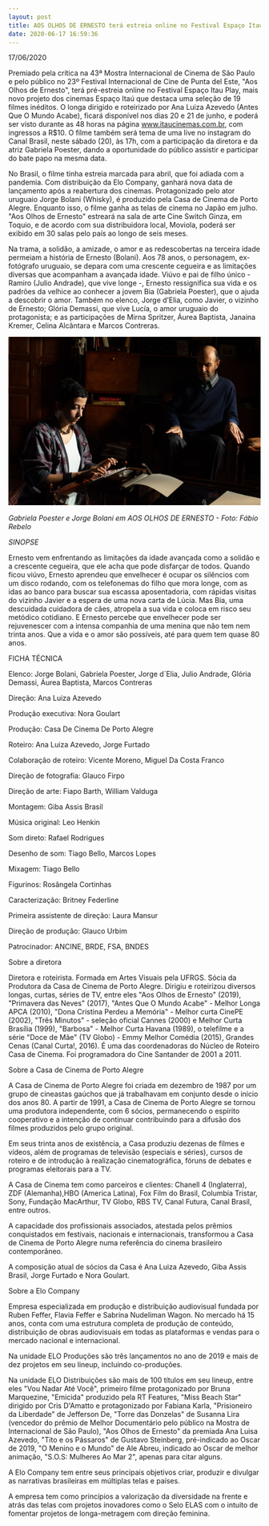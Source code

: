 ```yaml
---
layout: post
title: AOS OLHOS DE ERNESTO terá estreia online no Festival Espaço Itaú Play
date: 2020-06-17 16:59:36
---
```

1﻿7/06/2020

Premiado pela crítica na 43ª Mostra Internacional de Cinema de São Paulo e pelo público no 23º Festival Internacional de Cine de Punta del Este, "Aos Olhos de Ernesto", terá pré-estreia online no Festival Espaço Itau Play, mais novo projeto dos cinemas Espaço Itaú que destaca uma seleção de 19 filmes inéditos. O longa dirigido e roteirizado por Ana Luiza Azevedo (Antes Que O Mundo Acabe), ficará disponível nos dias 20 e 21 de junho, e poderá ser visto durante as 48 horas na página www.itaucinemas.com.br, com ingressos a R$10. O filme também será tema de uma live no instagram do Canal Brasil, neste sábado (20), às 17h, com a participação da diretora e da atriz Gabriela Poester, dando a oportunidade do público assistir e participar do bate papo na mesma data.

No Brasil, o filme tinha estreia marcada para abril, que foi adiada com a pandemia. Com distribuição da Elo Company, ganhará nova data de lançamento após a reabertura dos cinemas. Protagonizado pelo ator uruguaio Jorge Bolani (Whisky), é produzido pela Casa de Cinema de Porto Alegre. Enquanto isso, o filme ganha as telas de cinema no Japão em julho. "Aos Olhos de Ernesto" estreará na sala de arte Cine Switch Ginza, em Toquio, e de acordo com sua distribuidora local, Moviola, poderá ser exibido em 30 salas pelo país ao longo de seis meses.

Na trama, a solidão, a amizade, o amor e as redescobertas na terceira idade permeiam a história de Ernesto (Bolani). Aos 78 anos, o personagem, ex-fotógrafo uruguaio, se depara com uma crescente cegueira e as limitações diversas que acompanham a avançada idade. Viúvo e pai de filho único - Ramiro (Julio Andrade), que vive longe -, Ernesto ressignifica sua vida e os padrões da velhice ao conhecer a jovem Bia (Gabriela Poester), que o ajuda a descobrir o amor. Também no elenco, Jorge d’Elia, como Javier, o vizinho de Ernesto; Glória Demassi, que vive Lucía, o amor uruguaio do protagonista; e as participações de Mirna Spritzer, Áurea Baptista, Janaina Kremer, Celina Alcântara e Marcos Contreras.

![](/uploads/aode-carta.jpg)

*Gabriela Poester e Jorge Bolani em AOS OLHOS DE ERNESTO - Foto: Fábio Rebelo*

*SINOPSE*

Ernesto vem enfrentando as limitações da idade avançada como a solidão e a crescente cegueira, que ele acha que pode disfarçar de todos. Quando ficou viúvo, Ernesto aprendeu que envelhecer é ocupar os silêncios com um disco rodando, com os telefonemas do filho que mora longe, com as idas ao banco para buscar sua escassa aposentadoria, com rápidas visitas do vizinho Javier e a espera de uma nova carta de Lúcia. Mas Bia, uma descuidada cuidadora de cães, atropela a sua vida e coloca em risco seu metódico cotidiano. E Ernesto percebe que envelhecer pode ser rejuvenescer com a intensa companhia de uma menina que não tem nem trinta anos. Que a vida e o amor são possíveis, até para quem tem quase 80 anos.

FICHA TÉCNICA

Elenco: Jorge Bolani, Gabriela Poester, Jorge d´Elia, Julio Andrade, Glória Demassi, Áurea Baptista, Marcos Contreras

Direção: Ana Luiza Azevedo

Produção executiva: Nora Goulart

Produção: Casa De Cinema De Porto Alegre

Roteiro: Ana Luiza Azevedo, Jorge Furtado

Colaboração de roteiro: Vicente Moreno, Miguel Da Costa Franco

Direção de fotografia: Glauco Firpo

Direção de arte: Fiapo Barth, William Valduga

Montagem: Giba Assis Brasil

Música original: Leo Henkin

Som direto: Rafael Rodrigues

Desenho de som: Tiago Bello, Marcos Lopes

Mixagem: Tiago Bello

Figurinos: Rosângela Cortinhas

Caracterização: Britney Federline

Primeira assistente de direção: Laura Mansur

Direção de produção: Glauco Urbim

Patrocinador: ANCINE, BRDE, FSA, BNDES

Sobre a diretora

Diretora e roteirista. Formada em Artes Visuais pela UFRGS. Sócia da Produtora da Casa de Cinema de Porto Alegre. Dirigiu e roteirizou diversos longas, curtas, séries de TV, entre eles "Aos Olhos de Ernesto" (2019), "Primavera das Neves" (2017), "Antes Que O Mundo Acabe" - Melhor Longa APCA (2010), "Dona Cristina Perdeu a Memória" - Melhor curta CinePE (2002), "Três Minutos" - seleção oficial Cannes (2000) e Melhor Curta Brasília (1999), "Barbosa" - Melhor Curta Havana (1989), o telefilme e a série "Doce de Mãe" (TV Globo) - Emmy Melhor Comédia (2015), Grandes Cenas (Canal Curta!, 2016). É uma das coordenadoras do Núcleo de Roteiro Casa de Cinema. Foi programadora do Cine Santander de 2001 a 2011.

Sobre a Casa de Cinema de Porto Alegre

A Casa de Cinema de Porto Alegre foi criada em dezembro de 1987 por um grupo de cineastas gaúchos que já trabalhavam em conjunto desde o início dos anos 80. A partir de 1991, a Casa de Cinema de Porto Alegre se tornou uma produtora independente, com 6 sócios, permanecendo o espírito cooperativo e a intenção de continuar contribuindo para a difusão dos filmes produzidos pelo grupo original.

Em seus trinta anos de existência, a Casa produziu dezenas de filmes e vídeos, além de programas de televisão (especiais e séries), cursos de roteiro e de introdução à realização cinematográfica, fóruns de debates e programas eleitorais para a TV.

A Casa de Cinema tem como parceiros e clientes: Chanell 4 (Inglaterra), ZDF (Alemanha),HBO (America Latina), Fox Film do Brasil, Columbia Tristar, Sony, Fundação MacArthur, TV Globo, RBS TV, Canal Futura, Canal Brasil, entre outros.

A capacidade dos profissionais associados, atestada pelos prêmios conquistados em festivais, nacionais e internacionais, transformou a Casa de Cinema de Porto Alegre numa referência do cinema brasileiro contemporâneo.

A composição atual de sócios da Casa é Ana Luiza Azevedo, Giba Assis Brasil, Jorge Furtado e Nora Goulart.

Sobre a Elo Company

Empresa especializada em produção e distribuição audiovisual fundada por Ruben Feffer, Flavia Feffer e Sabrina Nudeliman Wagon. No mercado há 15 anos, conta com uma estrutura completa de produção de conteúdo, distribuição de obras audiovisuais em todas as plataformas e vendas para o mercado nacional e internacional.

Na unidade ELO Produções são três lançamentos no ano de 2019 e mais de dez projetos em seu lineup, incluindo co-produções.

Na unidade ELO Distribuições são mais de 100 títulos em seu lineup, entre eles "Vou Nadar Até Você", primeiro filme protagonizado por Bruna Marquezine, "Emicida" produzido pela RT Features, "Miss Beach Star" dirigido por Cris D'Amatto e protagonizado por Fabiana Karla, "Prisioneiro da Liberdade" de Jefferson De, "Torre das Donzelas" de Susanna Lira (vencedor do prêmio de Melhor Documentário pelo público na Mostra de Internacional de São Paulo), "Aos Olhos de Ernesto" da premiada Ana Luisa Azevedo, "Tito e os Pássaros" de Gustavo Steinberg, pré-indicado ao Oscar de 2019, "O Menino e o Mundo" de Ale Abreu, indicado ao Oscar de melhor animação, "S.O.S: Mulheres Ao Mar 2", apenas para citar alguns.

A Elo Company tem entre seus principais objetivos criar, produzir e divulgar as narrativas brasileiras em múltiplas telas e países.

A empresa tem como princípios a valorização da diversidade na frente e atrás das telas com projetos inovadores como o Selo ELAS com o intuito de fomentar projetos de longa-metragem com direção feminina.